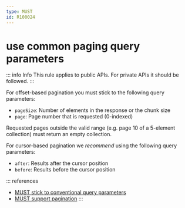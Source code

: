 ```yaml
---
type: MUST
id: R100024
---
```


# use common paging query parameters

::: info Info
This rule applies to public APIs. For private APIs it should be followed.
:::

For offset-based pagination you must stick to the following query parameters:

- `pageSize`: Number of elements in the response or the chunk size
- `page`: Page number that is requested (0-indexed)

Requested pages outside the valid range (e.g. page 10 of a 5-element collection) must return an empty collection.

For cursor-based pagination we _recommend_ using the following query parameters:

- `after`: Results after the cursor position
- `before`: Results before the cursor position

::: references

- [MUST stick to conventional query parameters](@guidelines/R000049)
- [MUST support pagination](@guidelines/R100023)
  :::
